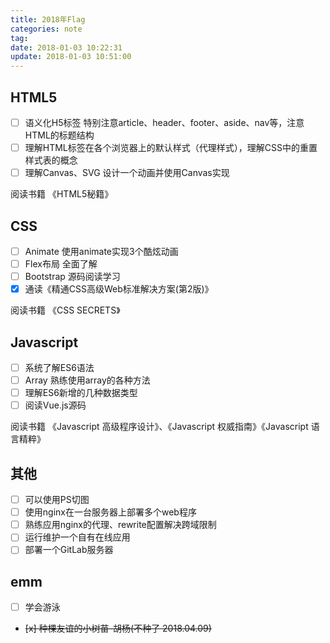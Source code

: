 ```yaml
---
title: 2018年Flag
categories: note
tag: 
date: 2018-01-03 10:22:31
update: 2018-01-03 10:51:00
---
```


## HTML5

- [ ] 语义化H5标签 特别注意article、header、footer、aside、nav等，注意HTML的标题结构
- [ ] 理解HTML标签在各个浏览器上的默认样式（代理样式），理解CSS中的重置样式表的概念
- [ ] 理解Canvas、SVG 设计一个动画并使用Canvas实现

阅读书籍 《HTML5秘籍》

## CSS

- [ ] Animate 使用animate实现3个酷炫动画
- [ ] Flex布局 全面了解
- [ ] Bootstrap 源码阅读学习
- [x] 通读《精通CSS高级Web标准解决方案(第2版)》

阅读书籍 《CSS SECRETS》

## Javascript

- [ ] 系统了解ES6语法
- [ ] Array 熟练使用array的各种方法
- [ ] 理解ES6新增的几种数据类型
- [ ] 阅读Vue.js源码

阅读书籍 《Javascript 高级程序设计》、《Javascript 权威指南》《Javascript 语言精粹》

## 其他

- [ ] 可以使用PS切图
- [ ] 使用nginx在一台服务器上部署多个web程序
- [ ] 熟练应用nginx的代理、rewrite配置解决跨域限制
- [ ] 运行维护一个自有在线应用
- [ ] 部署一个GitLab服务器

## emm

- [ ] 学会游泳
- ~~[x] 种棵友谊的小树苗-胡杨(不种了 2018.04.09)~~
